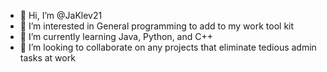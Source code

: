 - 👋 Hi, I’m @JaKlev21
- 👀 I’m interested in General programming to add to my work tool kit
- 🌱 I’m currently learning Java, Python, and C++
- 💞️ I’m looking to collaborate on any projects that eliminate tedious admin tasks at work


<!---
JaKlev21/JaKlev21 is a ✨ special ✨ repository because its `README.md` (this file) appears on your GitHub profile.
You can click the Preview link to take a look at your changes.
--->
